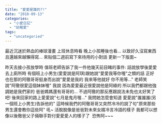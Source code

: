 ```yaml
---
title: "愛愛是誰的?!"
date: "2010-09-13"
categories: 
  - "小愛日記"
  - "幼稚愛"
tags: 
  - "uncategoried"
---
```


最近沉迷於熱血的棒球漫畫 上班休息時看 晚上小孩睡後也看... 以致好久沒寫東西且還越來越懶得寫... 來貼個二週前寫下來待用的小對話 更新一下版面~ 

昨天去接小孩放學時 值班老師告訴了我一件他幾天前目睹的事件: 話說放學後愛愛去上廁所時 有個班上小男生(愛愛說是阿琪)跟她說"愛愛我等你喔"之類的話 正好也在那的阿徹哥哥挺身而出說"愛愛是我的 我來等他就好 你不用等..." 老師笑說"阿徹很愛這個妹妹喔" 我說 因為愛愛最近很愛說他是阿綠的 所以我們都跟他強調她是我們家的 爸爸媽媽還有哥哥的... 不過阿徹的那反應跟說法未免也太好笑了吧! 後來回家的路上愛愛說"七月是鬼月喔..." 我問她怎麼會知道 愛愛說"誰誰誰(另一個班上小男生)告訴他的" 這時候我們的阿徹哥哥又突然冷冷的說了句"原來那些男生還會教你這些阿" 吼~ 活脫脫像是爸爸對未來女婿冷言冷語的樣子 我都可以想像以後徹爸父子倆聯手對付愛愛愛人的樣子了  恐怖阿~~~
